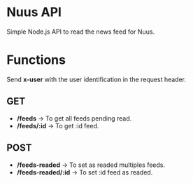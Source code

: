# Nuus API
Simple Node.js API to read the news feed for Nuus.

# Functions
Send **x-user** with the user identification in the request header.

## GET
- **/feeds** -> To get all feeds pending read.
- **/feeds/:id** -> To get :id feed.

## POST
- **/feeds-readed** -> To set as readed multiples feeds.
- **/feeds-readed/:id** -> To set :id feed as readed.

